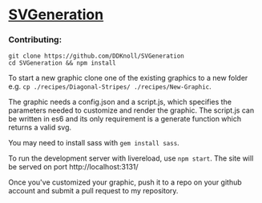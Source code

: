 # [SVGeneration](http://svgeneration.com)



### Contributing:

```
git clone https://github.com/DDKnoll/SVGeneration
cd SVGeneration && npm install
```

To start a new graphic clone one of the existing graphics to a new folder e.g. `cp ./recipes/Diagonal-Stripes/ ./recipes/New-Graphic`.

The graphic needs a config.json and a script.js, which specifies the parameters needed to customize and render the graphic.  The script.js can be written in es6 and its only requirement is a generate function which returns a valid svg.

You may need to install sass with `gem install sass`.

To run the development server with livereload, use `npm start`. The site will be served on port http://localhost:3131/

Once you've customized your graphic, push it to a repo on your github account and submit a pull request to my repository.
